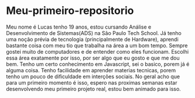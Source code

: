 # Meu-primeiro-repositorio
Meu nome é Lucas tenho 19 anos, estou cursando Análise e Desenvolvimento de Sistemas(ADS) na São Paulo Tech School.
Já tenho uma noção prévia de tecnologia (principalmente de Hardware), aprendi bastante coisa com meu tio que trabalha na área a um bom tempo.
Sempre gostei muito de computadores e de entender como eles funcionam. Escolhi essa área exatamente por isso, por ser algo que eu gosto e que me dou bem.
Tenho um certo conhecimento em Javascript, sei o basico, porem já é alguma coisa.
Tenho facilidade em aprender materias tecnicas, porem tenho um pouco de dificuldade em interções sociais.
No geral acho que para um primeiro momento é isso, espero nas proximas semanas estar desenvolvendo meu primeiro projeto real, estou bem animado para isso.
